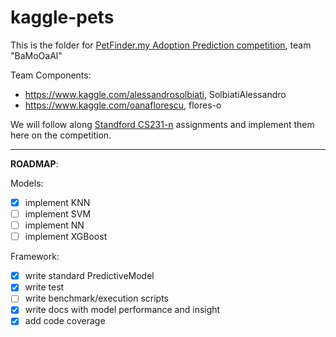 # kaggle-pets

This is the folder for [PetFinder.my Adoption Prediction competition](https://www.kaggle.com/c/petfinder-adoption-prediction), team "BaMoOaAl"

Team Components:
- https://www.kaggle.com/alessandrosolbiati, SolbiatiAlessandro
- https://www.kaggle.com/oanaflorescu, flores-o

We will follow along [Standford CS231-n](http://cs231n.stanford.edu/) assignments and implement them here on the competition.

------

**ROADMAP**:

Models:
- [X] implement KNN 
- [ ] implement SVM
- [ ] implement NN
- [ ] implement XGBoost

Framework:
- [X] write standard PredictiveModel
- [X] write test
- [ ] write benchmark/execution scripts
- [X] write docs with model performance and insight
- [X] add code coverage
